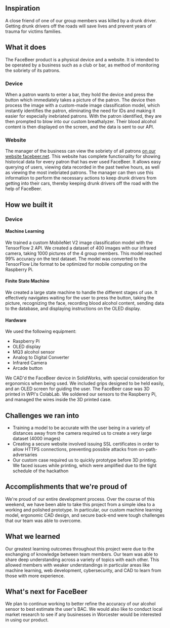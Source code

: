 ## Inspiration
A close friend of one of our group members was killed by a drunk driver. Getting drunk drivers off the roads will save lives and prevent years of trauma for victims families.
## What it does
The FaceBeer product is a physical device and a website. It is intended to be operated by a business such as a club or bar, as method of monitoring the sobriety of its patrons.
### Device
When a patron wants to enter a bar, they hold the device and press the button which immediately takes a picture of the patron. The device then process the image with a custom-made image classification model, which instantly identifies the patron, eliminating the need for IDs and making it easier for especially inebriated patrons. With the patron identified, they are then prompted to blow into our custom breathalyzer. Their blood alcohol content is then displayed on the screen, and the data is sent to our API.
### Website
The manager of the business can view the sobriety of all patrons [on our website facebeer.net](https://facebeer.net). This website has complete functionality for showing historical data for every patron that has ever used FaceBeer. It allows easy querying of users, viewing data recorded in the past twelve hours, as well as viewing the most inebriated patrons. The manager can then use this information to perform the necessary actions to keep drunk drivers from getting into their cars, thereby keeping drunk drivers off the road with the help of FaceBeer.
## How we built it
### Device
#### Machine Learning
We trained a custom MobileNet V2 image classification model with the TensorFlow 2 API. We created a dataset of 400 images with our infrared camera, taking 1000 pictures of the 4 group members. This model reached 99% accuracy on the test dataset. The model was converted to the TensorFlow Lite format to be optimized for mobile computing on the Raspberry Pi.
#### Finite State Machine
We created a large state machine to handle the different stages of use. It effectively navigates waiting for the user to press the button, taking the picture, recognizing the face, recording blood alcohol content, sending data to the database, and displaying instructions on the OLED display.
#### Hardware
We used the following equipment:
- Raspberry Pi
- OLED display
- MQ3 alcohol sensor
- Analog to Digital Converter
- Infrared Camera
- Arcade button

We CAD'd the FaceBeer device in SolidWorks, with special consideration for ergonomics when being used. We included grips designed to be held easily, and an OLED screen for guiding the user. The FaceBeer case was 3D printed in WPI's ColabLab. We soldered our sensors to the Raspberry Pi, and managed the wires inside the 3D printed case.

## Challenges we ran into
- Training a model to be accurate with the user being in a variety of distances away from the camera required us to create a very large dataset (4000 images)
- Creating a secure website involved issuing SSL certificates in order to allow HTTPS connections, preventing possible attacks from on-path-adversaries
- Our custom case required us to quickly prototype before 3D printing. We faced issues while printing, which were amplified due to the tight schedule of the hackathon

## Accomplishments that we're proud of
We're proud of our entire development process. Over the course of this weekend, we have been able to take this project from a simple idea to a working and polished prototype. In particular, our custom machine learning model, ergonomic CAD design, and secure back-end were tough challenges that our team was able to overcome.

## What we learned
Our greatest learning outcomes throughout this project were due to the exchanging of knowledge between team members. Our team was able to share deep understanding across a variety of topics with each other. This allowed members with weaker understandings in particular areas like machine learning, web development, cybersecurity, and CAD to learn from those with more experience.

## What's next for FaceBeer
We plan to continue working to better refine the accuracy of our alcohol sensor to best estimate the user's BAC. We would also like to conduct local market research to see if any businesses in Worcester would be interested in using our product.
